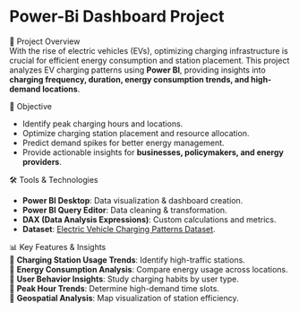 # Power-Bi Dashboard Project  

 📌 Project Overview  
With the rise of electric vehicles (EVs), optimizing charging infrastructure is crucial for efficient energy consumption and station placement. This project analyzes EV charging patterns using **Power BI**, providing insights into **charging frequency, duration, energy consumption trends, and high-demand locations**.  

 🚀 Objective  
- Identify peak charging hours and locations.  
- Optimize charging station placement and resource allocation.  
- Predict demand spikes for better energy management.  
- Provide actionable insights for **businesses, policymakers, and energy providers**.  

 🛠️ Tools & Technologies  
- **Power BI Desktop**: Data visualization & dashboard creation.  
- **Power BI Query Editor**: Data cleaning & transformation.  
- **DAX (Data Analysis Expressions)**: Custom calculations and metrics.  
- **Dataset**: [Electric Vehicle Charging Patterns Dataset](https://www.kaggle.com/datasets/valakhorasani/electric-vehicle-charging-patterns).  

 📊 Key Features & Insights  
🔹 **Charging Station Usage Trends**: Identify high-traffic stations.  
🔹 **Energy Consumption Analysis**: Compare energy usage across locations.  
🔹 **User Behavior Insights**: Study charging habits by user type.  
🔹 **Peak Hour Trends**: Determine high-demand time slots.  
🔹 **Geospatial Analysis**: Map visualization of station efficiency.  
